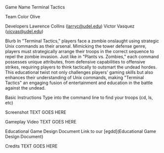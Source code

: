 Game Name
Terminal Tactics

Team Color
Olive

Developers
Lawrence Collins (larryc@udel.edu)
Victor Vasquez (vicvas@udel.edu)

Blurb
In "Terminal Tactics," players face a zombie onslaught using strategic Unix commands as their arsenal. Mimicking the tower defense genre, players must strategically arrange their troops in the correct sequence to repel the zombie invasion. Just like in "Plants vs. Zombies," each command possesses unique attributes, from defensive capabilities to offensive strikes, requiring players to think tactically to outsmart the undead hordes. This educational twist not only challenges players' gaming skills but also enhances their understanding of Unix commands, making "Terminal Tactics" an engaging fusion of entertainment and education in the battle against the undead.

Basic Instructions
Type into the command line to find your troops (cd, ls, etc)

Screenshot
TEXT GOES HERE

Gameplay Video
TEXT GOES HERE

Educational Game Design Document
Link to our [egdd](Educational Game Design Document)

Credits
TEXT GOES HERE
